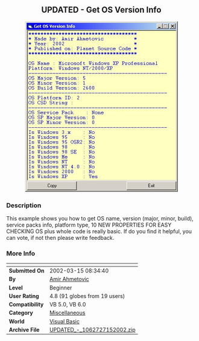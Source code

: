 ﻿<div align="center">

## UPDATED \- Get OS Version Info

<img src="PIC2002715358553473.JPG">
</div>

### Description

This example shows you how to get OS name, version (major, minor, build), service packs info, platform type, 10 NEW PROPERTIES FOR EASY CHECKING OS plus whole code is really basic. If do you find it helpful, you can vote, if not then please write feedback.
 
### More Info
 


<span>             |<span>
---                |---
**Submitted On**   |2002-03-15 08:34:40
**By**             |[Amir Ahmetovic](https://github.com/Planet-Source-Code/PSCIndex/blob/master/ByAuthor/amir-ahmetovic.md)
**Level**          |Beginner
**User Rating**    |4.8 (91 globes from 19 users)
**Compatibility**  |VB 5\.0, VB 6\.0
**Category**       |[Miscellaneous](https://github.com/Planet-Source-Code/PSCIndex/blob/master/ByCategory/miscellaneous__1-1.md)
**World**          |[Visual Basic](https://github.com/Planet-Source-Code/PSCIndex/blob/master/ByWorld/visual-basic.md)
**Archive File**   |[UPDATED\_\-\_1062727152002\.zip](https://github.com/Planet-Source-Code/amir-ahmetovic-updated-get-os-version-info__1-36891/archive/master.zip)








